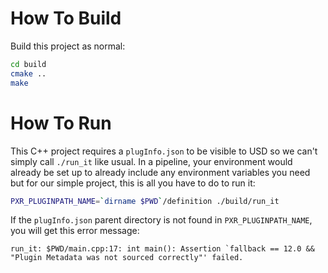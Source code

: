 # How To Build
Build this project as normal:

```bash
cd build
cmake ..
make
```

# How To Run
This C++ project requires a `plugInfo.json` to be visible to USD so we
can't simply call `./run_it` like usual. In a pipeline, your environment
would already be set up to already include any environment variables you
need but for our simple project, this is all you have to do to run it:


```bash
PXR_PLUGINPATH_NAME=`dirname $PWD`/definition ./build/run_it
```

If the `plugInfo.json` parent directory is not found in `PXR_PLUGINPATH_NAME`, you will get this error message:

```
run_it: $PWD/main.cpp:17: int main(): Assertion `fallback == 12.0 && "Plugin Metadata was not sourced correctly"' failed.
```
